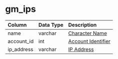# gm\_ips

| Column | Data Type | Description |
| :--- | :--- | :--- |
| name | varchar | [Character Name](../../../schema/categories/characters/character_data.md) |
| account\_id | int | [Account Identifier](../../../schema/categories/account/account.md) |
| ip\_address | varchar | [IP Address](../../../schema/categories/account/account_ip.md) |

